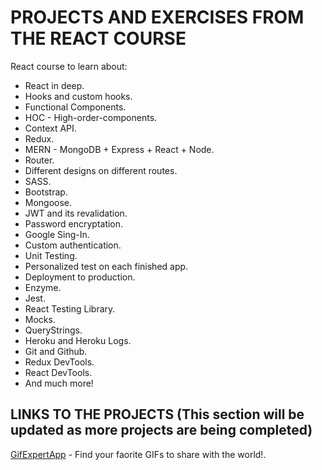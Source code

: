# PROJECTS AND EXERCISES FROM THE REACT COURSE

React course to learn about:

- React in deep.
- Hooks and custom hooks.
- Functional Components.
- HOC - High-order-components.
- Context API.
- Redux.
- MERN - MongoDB + Express + React + Node.
- Router.
- Different designs on different routes.
- SASS.
- Bootstrap.
- Mongoose.
- JWT and its revalidation.
- Password encryptation.
- Google Sing-In.
- Custom authentication.
- Unit Testing.
- Personalized test on each finished app.
- Deployment to production.
- Enzyme.
- Jest.
- React Testing Library.
- Mocks.
- QueryStrings.
- Heroku and Heroku Logs.
- Git and Github.
- Redux DevTools.
- React DevTools.
- And much more!

## LINKS TO THE PROJECTS (This section will be updated as more projects are being completed)

[GifExpertApp](https://gifexpertapp.netlify.app/) - Find your faorite GIFs to share with the world!.
